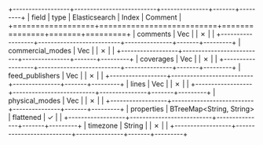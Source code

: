 +------------------+--------------------------+---------------+-------+---------+
| field            | type                     | Elasticsearch | Index | Comment |
+==================+==========================+===============+=======+=========+
| comments         | Vec<Comment>             |               | ✗     |         |
+------------------+--------------------------+---------------+-------+---------+
| commercial_modes | Vec<CommercialMode>      |               | ✗     |         |
+------------------+--------------------------+---------------+-------+---------+
| coverages        | Vec<String>              |               | ✗     |         |
+------------------+--------------------------+---------------+-------+---------+
| feed_publishers  | Vec<FeedPublisher>       |               | ✗     |         |
+------------------+--------------------------+---------------+-------+---------+
| lines            | Vec<Line>                |               | ✗     |         |
+------------------+--------------------------+---------------+-------+---------+
| physical_modes   | Vec<PhysicalMode>        |               | ✗     |         |
+------------------+--------------------------+---------------+-------+---------+
| properties       | BTreeMap<String, String> | flattened     | ✓     |         |
+------------------+--------------------------+---------------+-------+---------+
| timezone         | String                   |               | ✗     |         |
+------------------+--------------------------+---------------+-------+---------+
